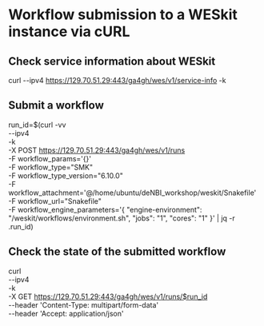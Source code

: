 # Workflow submission to a WESkit instance via cURL

## Check service information about WESkit
curl --ipv4 https://129.70.51.29:443/ga4gh/wes/v1/service-info -k

## Submit a workflow 
run_id=$(curl -vv \
    --ipv4 \
    -k \
    -X POST  https://129.70.51.29:443/ga4gh/wes/v1/runs \
    -F workflow_params='{}'\
    -F workflow_type="SMK" \
    -F workflow_type_version="6.10.0" \
    -F workflow_attachment='@/home/ubuntu/deNBI_workshop/weskit/Snakefile'\
    -F workflow_url="Snakefile" \
    -F workflow_engine_parameters='{
                    "engine-environment": "/weskit/workflows/environment.sh",
                    "jobs": "1",
                    "cores": "1"
               }' | jq -r .run_id)

## Check the state of the submitted workflow 
curl \
    --ipv4 \
    -k \
    -X GET  https://129.70.51.29:443/ga4gh/wes/v1/runs/$run_id \
    --header 'Content-Type: multipart/form-data' \
    --header 'Accept: application/json'

